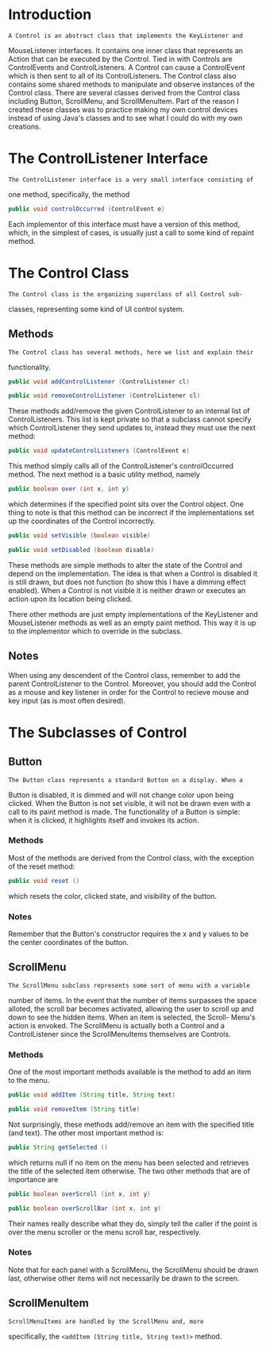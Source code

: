 
# Introduction

    A Control is an abstract class that implements the KeyListener and
MouseListener interfaces. It contains one inner class that represents
an Action that can be executed by the Control. Tied in with Controls are
ControlEvents and ControlListeners. A Control can cause a ControlEvent
which is then sent to all of its ControlListeners. The Control class
also contains some shared methods to manipulate and observe instances of
the Control class. There are several classes derived from the Control
class including Button, ScrollMenu, and ScrollMenuItem. Part of the
reason I created these classes was to practice making my own control
devices instead of using Java's classes and to see what I could do with
my own creations.




# The ControlListener Interface

    The ControlListener interface is a very small interface consisting of
one method, specifically, the method

```java
public void controlOccurred (ControlEvent e)
```

Each implementor of this interface must have a version of this method, 
which, in the simplest of cases, is usually just a call to some kind of
repaint method.




# The Control Class

    The Control class is the organizing superclass of all Control sub-
classes, representing some kind of UI control system.

## Methods

    The Control class has several methods, here we list and explain their
functionality.

```java
public void addControlListener (ControlListener cl)

public void removeControlListener (ControlListener cl)
```

These methods add/remove the given ControlListener to an internal list 
of ControlListeners. This list is kept private so that a subclass cannot
specify which ControlListener they send updates to, instead they must
use the next method:

```java
public void updateControlListeners (ControlEvent e)
```

This method simply calls all of the ControlListener's controlOccurred
method. The next method is a basic utility method, namely

```java
public boolean over (int x, int y)
```

which determines if the specified point sits over the Control object. One
thing to note is that this method can be incorrect if the implementations
set up the coordinates of the Control incorrectly.

```java
public void setVisible (boolean visible)

public void setDisabled (boolean disable)
```

These methods are simple methods to alter the state of the Control and
depend on the implementation. The idea is that when a Control is disabled
it is still drawn, but does not function (to show this I have a dimming
effect enabled). When a Control is not visible it is neither drawn or
executes an action upon its location being clicked.

There other methods are just empty implementations of the KeyListener and
MouseListener methods as well as an empty paint method. This way it is up
to the implementor which to override in the subclass.

## Notes

When using any descendent of the Control class, remember to add the parent
ControlListener to the Control. Moreover, you should add the Control as a
mouse and key listener in order for the Control to recieve mouse and key
input (as is most often desired).




# The Subclasses of Control

## Button

    The Button class represents a standard Button on a display. When a
Button is disabled, it is dimmed and will not change color upon being
clicked. When the Button is not set visible, it will not be drawn even
with a call to its paint method is made. The functionality of a Button is
simple: when it is clicked, it highlights itself and invokes its action.

### Methods

Most of the methods are derived from the Control class, with the exception
of the reset method:

```java
public void reset ()
```

which resets the color, clicked state, and visibility of the button.

### Notes

Remember that the Button's constructor requires the x and y values to be
the center coordinates of the button.


## ScrollMenu

    The ScrollMenu subclass represents some sort of menu with a variable
number of items. In the event that the number of items surpasses the space
alloted, the scroll bar becomes activated, allowing the user to scroll
up and down to see the hidden items. When an item is selected, the Scroll-
Menu's action is envoked. The ScrollMenu is actually both a Control and a 
ControlListener since the ScrollMenuItems themselves are Controls.

### Methods

One of the most important methods available is the method to add an item
to the menu.

```java
public void addItem (String title, String text)

public void removeItem (String title)
```

Not surprisingly, these methods add/remove an item with the specified title
(and text). The other most important method is:

```java
public String getSelected ()
```

which returns null if no item on the menu has been selected and retrieves
the title of the selected item otherwise. The two other methods that are
of importance are

```java
public boolean overScroll (int x, int y)

public boolean overScrollBar (int x, int y)
```

Their names really describe what they do, simply tell the caller if the
point is over the menu scroller or the menu scroll bar, respectively.

### Notes

Note that for each panel with a ScrollMenu, the ScrollMenu should be drawn
last, otherwise other items will not necessarily be drawn to the screen.

## ScrollMenuItem

    ScrollMenuItems are handled by the ScrollMenu and, more
specifically, the `<addItem (String title, String text)>`
method.
